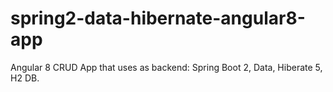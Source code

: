 # spring2-data-hibernate-angular8-app
Angular 8 CRUD App that uses as backend: Spring Boot 2, Data, Hiberate 5, H2 DB.
